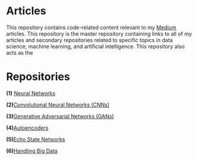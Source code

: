 # Articles

This repository contains code-related content relevant to my [Medium](https://medium.com/@matthew_stewart) articles. This repository is the master repository containing links to all of my articles and secondary repositories related to specific topics in data science, machine learning, and artificial intelligence. This repository also acts as the 

# Repositories

**(1)** [Neural Networks](https://github.com/mrdragonbear/Neural-Networks)

**(2)**[Convolutional Neural Networks (CNNs)](https://github.com/mrdragonbear/CNNs)

**(3)**[Generative Adversarial Networks (GANs)](https://github.com/mrdragonbear/GAN-Tutorial)

**(4)**[Autoencoders](https://github.com/mrdragonbear/Autoencoders)

**(5)**[Echo State Networks](https://github.com/mrdragonbear/EchoStateNetworks)

**(6)**[Handling Big Data](https://github.com/mrdragonbear/dasktut)

